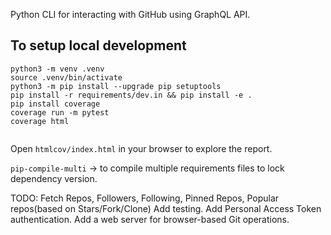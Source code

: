 Python CLI for interacting with GitHub using GraphQL API.


## To setup local development

```
python3 -m venv .venv
source .venv/bin/activate
python3 -m pip install --upgrade pip setuptools
pip install -r requirements/dev.in && pip install -e .
pip install coverage
coverage run -m pytest
coverage html


```

Open ``htmlcov/index.html`` in your browser to explore the report.

`pip-compile-multi` -> to compile multiple requirements files to lock dependency version.

TODO:
Fetch Repos, Followers, Following, Pinned Repos, Popular repos(based on Stars/Fork/Clone)
Add testing.
Add Personal Access Token authentication.
Add a web server for browser-based Git operations.
